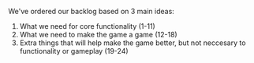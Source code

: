 We've ordered our backlog based on 3 main ideas:<br>
1. What we need for core functionality (1-11)<br>
2. What we need to make the game a game (12-18)<br>
3. Extra things that will help make the game better, but not neccesary to functionality or gameplay (19-24)
